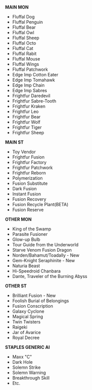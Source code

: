 **MAIN MON**
- Fluffal Dog
- Fluffal Penguin
- Fluffal Bear
- Fluffal Owl
- Fluffal Sheep
- Fluffal Octo
- Fluffal Cat
- Fluffal Rabit
- Fluffal Mouse
- Fluffal Wings
- Fluffal Patchwork
- Edge Imp Cotton Eater
- Edge Imp Tomahawk
- Edge Imp Chain
- Edge Imp Sabres
- Frightfur Daredevil
- Frightfur Sabre-Tooth
- Frightfur Kraken
- Frightfur Leo
- Frightfur Bear
- Frightfur Wolf
- Frightfur Tiger
- Frightfur Sheep

**MAIN ST**
- Toy Vendor
- Frightfur Fusion
- Frightfur Factory
- Frightfur Patchwork
- Frightfur Reborn
- Polymerization
- Fusion Substitute
- Dark Fusion
- Instant Fusion
- Fusion Recovery
- Fusion Recycle Plant(BETA)
- Fusion Reserve

**OTHER MON**
- King of the Swamp
- Parasite Fusioner
- Glow-up Bulb
- Tour Guide from the Underworld
- Starve Venom Fusion Dragon
- Norden/Bahamut/Toadally - New
- Gem-Knight Seraphinite - New
- Naturia Beast
- Hi-Speedroid Chanbara
- Dante, Traveler of the Burning Abyss

**OTHER ST**
- Brilliant Fusion - New
- Foolish Burial of Belongings
- Fusion Conscription
- Galaxy Cyclone
- Magical Spring
- Twin Twisters
- Raigeki
- Jar of Avarice
- Royal Decree

**STAPLES GENERIC AI**
- Maxx "C"
- Dark Hole
- Solemn Strike
- Solemn Warning
- Breakthrough Skill
- Etc.